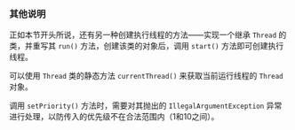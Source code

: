 ### 其他说明

正如本节开头所说，还有另一种创建执行线程的方法——实现一个继承 `Thread` 的类，并重写其 `run()` 方法，创建该类的对象后，调用 `start()` 方法即可创建执行线程。

可以使用 `Thread` 类的静态方法 `currentThread()` 来获取当前运行线程的 `Thread` 对象。

调用 `setPriority()` 方法时，需要对其抛出的 `IllegalArgumentException` 异常进行处理，以防传入的优先级不在合法范围内（1和10之间）。

